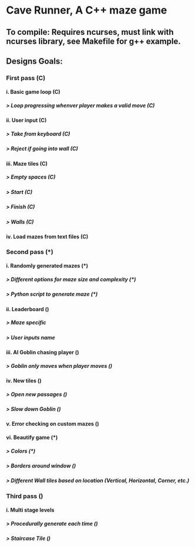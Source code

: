 # Cave Runner, A C++ maze game

## To compile: Requires ncurses, must link with ncurses library, see Makefile for g++ example.

## Designs Goals:
### First pass (C)
#### i. Basic game loop (C)
##### > Loop progressing whenver player makes a valid move (C)
#### ii. User input (C)
##### > Take from keyboard (C)
##### > Reject if going into wall (C)
#### iii. Maze tiles (C)
##### > Empty spaces (C)
##### > Start (C)
##### > Finish (C)
##### > Walls (C)
#### iv. Load mazes from text files (C)
### Second pass (*)
#### i. Randomly generated mazes (*)
##### > Different options for maze size and complexity (*)
##### > Python script to generate maze (*)
#### ii. Leaderboard ()
##### > Maze specific
##### > User inputs name
#### iii. AI Goblin chasing player ()
##### > Goblin only moves when player moves ()
#### iv. New tiles ()
##### > Open new passages ()
##### > Slow down Goblin ()
#### v. Error checking on custom mazes ()
#### vi. Beautify game (*)
##### > Colors (*)
##### > Borders around window ()
##### > Different Wall tiles based on location (Vertical, Horizontal, Corner, etc.)
### Third pass ()
#### i. Multi stage levels
##### > Procedurally generate each time ()
##### > Staircase Tile ()